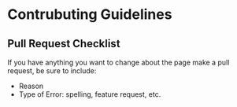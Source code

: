 # Contrubuting Guidelines

## Pull Request Checklist

If you have anything you want to change about the page make a pull request, be sure to include:

- Reason
- Type of Error: spelling, feature request, etc.